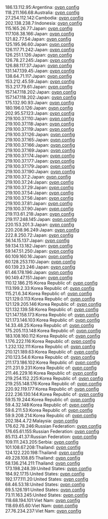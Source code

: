 186.13.112.95:Argentina: [ovpn config](vpn/186_13_112_95.ovpn)  
118.211.166.68:Australia: [ovpn config](vpn/118_211_166_68.ovpn)  
27.254.112.142:Cambodia: [ovpn config](vpn/27_254_112_142.ovpn)  
202.138.238.7:Indonesia: [ovpn config](vpn/202_138_238_7.ovpn)  
115.165.26.77:Japan: [ovpn config](vpn/115_165_26_77.ovpn)  
117.108.38.166:Japan: [ovpn config](vpn/117_108_38_166.ovpn)  
121.82.77.54:Japan: [ovpn config](vpn/121_82_77_54.ovpn)  
125.195.96.60:Japan: [ovpn config](vpn/125_195_96_60.ovpn)  
126.117.71.242:Japan: [ovpn config](vpn/126_117_71_242.ovpn)  
126.251.1.126:Japan: [ovpn config](vpn/126_251_1_126.ovpn)  
126.78.27.245:Japan: [ovpn config](vpn/126_78_27_245.ovpn)  
126.88.117.37:Japan: [ovpn config](vpn/126_88_117_37.ovpn)  
131.147.139.45:Japan: [ovpn config](vpn/131_147_139_45.ovpn)  
138.64.71.117:Japan: [ovpn config](vpn/138_64_71_117.ovpn)  
153.212.45.59:Japan: [ovpn config](vpn/153_212_45_59.ovpn)  
153.217.79.61:Japan: [ovpn config](vpn/153_217_79_61.ovpn)  
157.147.118.202:Japan: [ovpn config](vpn/157_147_118_202.ovpn)  
157.147.118.202:Japan: [ovpn config](vpn/157_147_118_202.ovpn)  
175.132.90.93:Japan: [ovpn config](vpn/175_132_90_93.ovpn)  
180.196.0.126:Japan: [ovpn config](vpn/180_196_0_126.ovpn)  
202.95.57.123:Japan: [ovpn config](vpn/202_95_57_123.ovpn)  
219.100.37.110:Japan: [ovpn config](vpn/219_100_37_110.ovpn)  
219.100.37.118:Japan: [ovpn config](vpn/219_100_37_118.ovpn)  
219.100.37.119:Japan: [ovpn config](vpn/219_100_37_119.ovpn)  
219.100.37.126:Japan: [ovpn config](vpn/219_100_37_126.ovpn)  
219.100.37.165:Japan: [ovpn config](vpn/219_100_37_165.ovpn)  
219.100.37.166:Japan: [ovpn config](vpn/219_100_37_166.ovpn)  
219.100.37.169:Japan: [ovpn config](vpn/219_100_37_169.ovpn)  
219.100.37.174:Japan: [ovpn config](vpn/219_100_37_174.ovpn)  
219.100.37.177:Japan: [ovpn config](vpn/219_100_37_177.ovpn)  
219.100.37.179:Japan: [ovpn config](vpn/219_100_37_179.ovpn)  
219.100.37.190:Japan: [ovpn config](vpn/219_100_37_190.ovpn)  
219.100.37.2:Japan: [ovpn config](vpn/219_100_37_2.ovpn)  
219.100.37.24:Japan: [ovpn config](vpn/219_100_37_24.ovpn)  
219.100.37.29:Japan: [ovpn config](vpn/219_100_37_29.ovpn)  
219.100.37.54:Japan: [ovpn config](vpn/219_100_37_54.ovpn)  
219.100.37.56:Japan: [ovpn config](vpn/219_100_37_56.ovpn)  
219.100.37.81:Japan: [ovpn config](vpn/219_100_37_81.ovpn)  
219.100.37.90:Japan: [ovpn config](vpn/219_100_37_90.ovpn)  
219.113.61.218:Japan: [ovpn config](vpn/219_113_61_218.ovpn)  
219.117.248.145:Japan: [ovpn config](vpn/219_117_248_145.ovpn)  
220.153.201.3:Japan: [ovpn config](vpn/220_153_201_3.ovpn)  
220.208.96.249:Japan: [ovpn config](vpn/220_208_96_249.ovpn)  
222.8.250.72:Japan: [ovpn config](vpn/222_8_250_72.ovpn)  
36.14.15.137:Japan: [ovpn config](vpn/36_14_15_137.ovpn)  
59.134.13.182:Japan: [ovpn config](vpn/59_134_13_182.ovpn)  
59.147.51.250:Japan: [ovpn config](vpn/59_147_51_250.ovpn)  
60.109.160.16:Japan: [ovpn config](vpn/60_109_160_16.ovpn)  
60.128.253.110:Japan: [ovpn config](vpn/60_128_253_110.ovpn)  
60.139.23.246:Japan: [ovpn config](vpn/60_139_23_246.ovpn)  
61.46.178.196:Japan: [ovpn config](vpn/61_46_178_196.ovpn)  
90.149.47.151:Japan: [ovpn config](vpn/90_149_47_151.ovpn)  
110.12.186.215:Korea Republic of: [ovpn config](vpn/110_12_186_215.ovpn)  
113.199.2.33:Korea Republic of: [ovpn config](vpn/113_199_2_33.ovpn)  
115.21.6.34:Korea Republic of: [ovpn config](vpn/115_21_6_34.ovpn)  
121.129.0.113:Korea Republic of: [ovpn config](vpn/121_129_0_113.ovpn)  
121.129.205.146:Korea Republic of: [ovpn config](vpn/121_129_205_146.ovpn)  
121.132.139.58:Korea Republic of: [ovpn config](vpn/121_132_139_58.ovpn)  
121.147.158.173:Korea Republic of: [ovpn config](vpn/121_147_158_173.ovpn)  
121.173.146.103:Korea Republic of: [ovpn config](vpn/121_173_146_103.ovpn)  
14.33.48.25:Korea Republic of: [ovpn config](vpn/14_33_48_25.ovpn)  
175.205.113.148:Korea Republic of: [ovpn config](vpn/175_205_113_148.ovpn)  
183.108.160.112:Korea Republic of: [ovpn config](vpn/183_108_160_112.ovpn)  
1.176.222.116:Korea Republic of: [ovpn config](vpn/1_176_222_116.ovpn)  
1.232.132.111:Korea Republic of: [ovpn config](vpn/1_232_132_111.ovpn)  
210.121.189.63:Korea Republic of: [ovpn config](vpn/210_121_189_63.ovpn)  
210.123.54.6:Korea Republic of: [ovpn config](vpn/210_123_54_6.ovpn)  
211.173.186.102:Korea Republic of: [ovpn config](vpn/211_173_186_102.ovpn)  
211.231.9.231:Korea Republic of: [ovpn config](vpn/211_231_9_231.ovpn)  
211.46.229.16:Korea Republic of: [ovpn config](vpn/211_46_229_16.ovpn)  
219.254.152.225:Korea Republic of: [ovpn config](vpn/219_254_152_225.ovpn)  
219.255.148.176:Korea Republic of: [ovpn config](vpn/219_255_148_176.ovpn)  
220.92.119.177:Korea Republic of: [ovpn config](vpn/220_92_119_177.ovpn)  
222.236.130.144:Korea Republic of: [ovpn config](vpn/222_236_130_144.ovpn)  
59.15.19.244:Korea Republic of: [ovpn config](vpn/59_15_19_244.ovpn)  
59.4.32.148:Korea Republic of: [ovpn config](vpn/59_4_32_148.ovpn)  
59.6.211.53:Korea Republic of: [ovpn config](vpn/59_6_211_53.ovpn)  
59.9.208.214:Korea Republic of: [ovpn config](vpn/59_9_208_214.ovpn)  
202.184.4.72:Malaysia: [ovpn config](vpn/202_184_4_72.ovpn)  
176.62.78.246:Russian Federation: [ovpn config](vpn/176_62_78_246.ovpn)  
176.65.61.155:Russian Federation: [ovpn config](vpn/176_65_61_155.ovpn)  
85.113.41.37:Russian Federation: [ovpn config](vpn/85_113_41_37.ovpn)  
109.111.243.205:Serbia: [ovpn config](vpn/109_111_243_205.ovpn)  
101.108.67.208:Thailand: [ovpn config](vpn/101_108_67_208.ovpn)  
124.122.220.198:Thailand: [ovpn config](vpn/124_122_220_198.ovpn)  
49.228.108.85:Thailand: [ovpn config](vpn/49_228_108_85.ovpn)  
58.136.214.211:Thailand: [ovpn config](vpn/58_136_214_211.ovpn)  
173.198.248.39:United States: [ovpn config](vpn/173_198_248_39.ovpn)  
184.92.17.15:United States: [ovpn config](vpn/184_92_17_15.ovpn)  
192.177.111.20:United States: [ovpn config](vpn/192_177_111_20.ovpn)  
68.46.53.18:United States: [ovpn config](vpn/68_46_53_18.ovpn)  
69.5.126.191:United States: [ovpn config](vpn/69_5_126_191.ovpn)  
73.11.163.245:United States: [ovpn config](vpn/73_11_163_245.ovpn)  
118.68.194.101:Viet Nam: [ovpn config](vpn/118_68_194_101.ovpn)  
118.69.65.60:Viet Nam: [ovpn config](vpn/118_69_65_60.ovpn)  
27.76.234.237:Viet Nam: [ovpn config](vpn/27_76_234_237.ovpn)  
